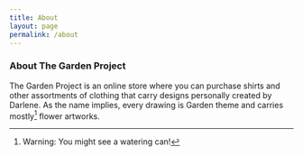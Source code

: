 ```yaml
---
title: About
layout: page
permalink: /about
---
```


### About The Garden Project

The Garden Project is an online store where you can purchase shirts and other assortments of clothing that carry designs personally created by Darlene. As the name implies, every drawing is Garden theme and carries mostly[^1] flower artworks. 

[^1]: Warning: You might see a watering can!
